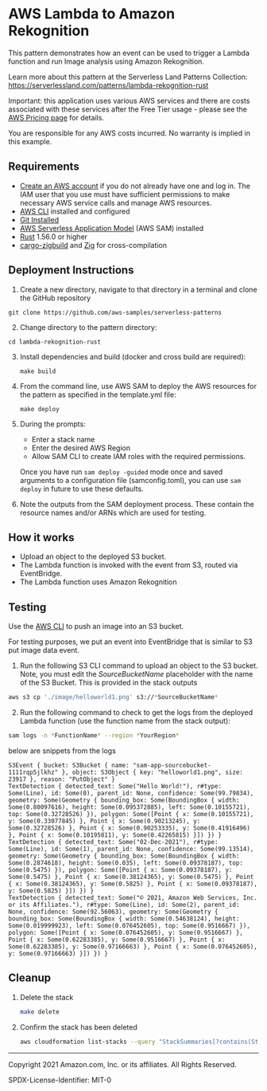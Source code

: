 # AWS Lambda to Amazon Rekognition

This pattern demonstrates how an event can be used to trigger a Lambda function and run Image analysis using Amazon Rekognition.

Learn more about this pattern at the Serverless Land Patterns Collection: https://serverlessland.com/patterns/lambda-rekognition-rust

Important: this application uses various AWS services and there are costs associated with these services after the Free Tier usage - please see the [AWS Pricing page](https://aws.amazon.com/pricing/) for details.

You are responsible for any AWS costs incurred. No warranty is implied in this example.

## Requirements

* [Create an AWS account](https://portal.aws.amazon.com/gp/aws/developer/registration/index.html) if you do not already have one and log in. The IAM user that you use must have sufficient permissions to make necessary AWS service calls and manage AWS resources.
* [AWS CLI](https://docs.aws.amazon.com/cli/latest/userguide/install-cliv2.html) installed and configured
* [Git Installed](https://git-scm.com/book/en/v2/Getting-Started-Installing-Git)
* [AWS Serverless Application Model](https://docs.aws.amazon.com/serverless-application-model/latest/developerguide/serverless-sam-cli-install.html) (AWS SAM) installed
* [Rust](https://www.rust-lang.org/) 1.56.0 or higher
* [cargo-zigbuild](https://github.com/messense/cargo-zigbuild) and [Zig](https://ziglang.org/) for cross-compilation

## Deployment Instructions

1. Create a new directory, navigate to that directory in a terminal and clone the GitHub repository

```
git clone https://github.com/aws-samples/serverless-patterns
```

2. Change directory to the pattern directory:

```
cd lambda-rekognition-rust
```

3. Install dependencies and build (docker and cross build are required):
    ```
    make build
    ```
4. From the command line, use AWS SAM to deploy the AWS resources for the pattern as specified in the template.yml file:
    ```
    make deploy
    ```
5. During the prompts:
    * Enter a stack name
    * Enter the desired AWS Region
    * Allow SAM CLI to create IAM roles with the required permissions.

    Once you have run `sam deploy -guided` mode once and saved arguments to a configuration file (samconfig.toml), you can use `sam deploy` in future to use these defaults.

6. Note the outputs from the SAM deployment process. These contain the resource names and/or ARNs which are used for testing.


## How it works

* Upload an object to the deployed S3 bucket.
* The Lambda function is invoked with the event from S3, routed via EventBridge.
* The Lambda function uses Amazon Rekognition


## Testing

Use the [AWS CLI](https://aws.amazon.com/cli/) to push an image into an S3 bucket.

For testing purposes, we put an event into EventBridge that is similar to S3 put image data event.


1. Run the following S3 CLI command to upload an object to the S3 bucket. Note, you must edit the *SourceBucketName* placeholder with the name of the S3 Bucket. This is provided in the stack outputs

```bash
aws s3 cp './image/helloworld1.png' s3://*SourceBucketName*
```

2. Run the following command to check to get the logs from the deployed Lambda function (use the function name from the stack output):

```bash
sam logs -n *FunctionName* --region *YourRegion*
```

below are snippets from the logs

```
S3Event { bucket: S3Bucket { name: "sam-app-sourcebucket-1111rqp5jlkhz" }, object: S3Object { key: "helloworld1.png", size: 23917 }, reason: "PutObject" }
TextDetection { detected_text: Some("Hello World!"), r#type: Some(Line), id: Some(0), parent_id: None, confidence: Some(99.79834), geometry: Some(Geometry { bounding_box: Some(BoundingBox { width: Some(0.80097616), height: Some(0.095372885), left: Some(0.10155721), top: Some(0.32728526) }), polygon: Some([Point { x: Some(0.10155721), y: Some(0.33077845) }, Point { x: Some(0.90213245), y: Some(0.32728526) }, Point { x: Some(0.90253335), y: Some(0.41916496) }, Point { x: Some(0.10195811), y: Some(0.42265815) }]) }) }
TextDetection { detected_text: Some("02-Dec-2021"), r#type: Some(Line), id: Some(1), parent_id: None, confidence: Some(99.13514), geometry: Some(Geometry { bounding_box: Some(BoundingBox { width: Some(0.2874618), height: Some(0.035), left: Some(0.09378187), top: Some(0.5475) }), polygon: Some([Point { x: Some(0.09378187), y: Some(0.5475) }, Point { x: Some(0.38124365), y: Some(0.5475) }, Point { x: Some(0.38124365), y: Some(0.5825) }, Point { x: Some(0.09378187), y: Some(0.5825) }]) }) }
TextDetection { detected_text: Some("© 2021, Amazon Web Services, Inc. or its Affiliates."), r#type: Some(Line), id: Some(2), parent_id: None, confidence: Some(92.56063), geometry: Some(Geometry { bounding_box: Some(BoundingBox { width: Some(0.54638124), height: Some(0.019999923), left: Some(0.076452605), top: Some(0.9516667) }), polygon: Some([Point { x: Some(0.076452605), y: Some(0.9516667) }, Point { x: Some(0.62283385), y: Some(0.9516667) }, Point { x: Some(0.62283385), y: Some(0.97166663) }, Point { x: Some(0.076452605), y: Some(0.97166663) }]) }) }
```

## Cleanup

1. Delete the stack

    ```bash
    make delete
    ```

1. Confirm the stack has been deleted

    ```bash
    aws cloudformation list-stacks --query "StackSummaries[?contains(StackName,'STACK_NAME')].StackStatus"
    ```

----
Copyright 2021 Amazon.com, Inc. or its affiliates. All Rights Reserved.

SPDX-License-Identifier: MIT-0
